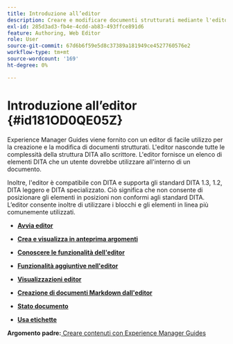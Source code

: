 ```yaml
---
title: Introduzione all’editor
description: Creare e modificare documenti strutturati mediante l'editor. Scopri come utilizzare l’editor seguendo gli standard DITA in Adobe Experience Manager Guides.
exl-id: 285d3ad3-fb4e-4cdd-ab83-493ffce891d6
feature: Authoring, Web Editor
role: User
source-git-commit: 67d6b6f59e5d8c37389a181949ce4527760576e2
workflow-type: tm+mt
source-wordcount: '169'
ht-degree: 0%

---
```


# Introduzione all’editor {#id181OD0QE05Z}

Experience Manager Guides viene fornito con un editor di facile utilizzo per la creazione e la modifica di documenti strutturati. L&#39;editor nasconde tutte le complessità della struttura DITA allo scrittore. L&#39;editor fornisce un elenco di elementi DITA che un utente dovrebbe utilizzare all&#39;interno di un documento.

Inoltre, l&#39;editor è compatibile con DITA e supporta gli standard DITA 1.3, 1.2, DITA leggero e DITA specializzato. Ciò significa che non consente di posizionare gli elementi in posizioni non conformi agli standard DITA. L’editor consente inoltre di utilizzare i blocchi e gli elementi in linea più comunemente utilizzati.

- **[Avvia editor](web-editor-launch-editor.md)**

- **[Crea e visualizza in anteprima argomenti](create-preview-topics.md)**

- **[Conoscere le funzionalità dell&#39;editor](web-editor-features.md)**

- **[Funzionalità aggiuntive nell&#39;editor](web-editor-other-features.md)**

- **[Visualizzazioni editor](web-editor-views.md)**

- **[Creazione di documenti Markdown dall&#39;editor](web-editor-markdown-topic.md)**

- **[Stato documento](web-editor-document-states.md)**

- **[Usa etichette](web-editor-use-label.md)**


**Argomento padre:**&#x200B;[&#x200B; Creare contenuti con Experience Manager Guides](authoring-content-xml-doc.md)

